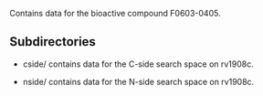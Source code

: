 Contains data for the bioactive compound F0603-0405.

## Subdirectories

- cside/ contains data for the C-side search space on rv1908c.

- nside/ contains data for the N-side search space on rv1908c.

